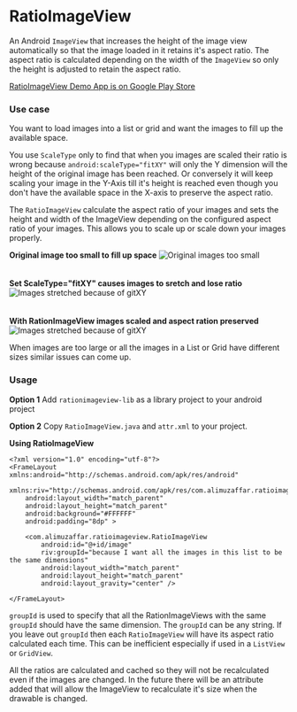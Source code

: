 RatioImageView
==============

An Android `ImageView` that increases the height of the image view automatically so that the image loaded in it retains it's aspect ratio.
The aspect ratio is calculated depending on the width of the `ImageView` so only the height is adjusted to retain the aspect ratio.

[RatioImageView Demo App is on Google Play Store](http://bit.ly/RatioImageView)

### Use case

You want to load images into a list or grid and want the images to fill up the available space.

You use `ScaleType` only to find that when you images are scaled their ratio is wrong because `android:scaleType="fitXY"` will only the Y dimension will the height of the original image has been reached.
Or conversely it will keep scaling your image in the Y-Axis till it's height is reached even though you don't have the available space in the X-axis to preserve the aspect ratio.

The `RatioImageView` calculate the aspect ratio of your images and sets the height and width of the ImageView depending on the configured aspect ratio of your images.
This allows you to scale up or scale down your images properly.

**Original image too small to fill up space**
![Original images too small](https://raw.github.com/atgheb/RatioImageView/master/screenshot01.png)
<br/><br/><br/>
**Set ScaleType="fitXY" causes images to sretch and lose ratio**
![Images stretched because of gitXY](https://raw.github.com/atgheb/RatioImageView/master/screenshot02.png)
<br/><br/><br/>
**With RationImageView images scaled and aspect ration preserved**
![Images stretched because of gitXY](https://raw.github.com/atgheb/RatioImageView/master/screenshot03.png)

When images are too large or all the images in a List or Grid have different sizes similar issues can come up.

### Usage

**Option 1**
Add `rationimageview-lib` as a library project to your android project 

**Option 2**
Copy `RatioImageView.java` and `attr.xml` to your project.

**Using RatioImageView**

	<?xml version="1.0" encoding="utf-8"?>
	<FrameLayout xmlns:android="http://schemas.android.com/apk/res/android"
		xmlns:riv="http://schemas.android.com/apk/res/com.alimuzaffar.ratioimageview.demo"
		android:layout_width="match_parent"
		android:layout_height="match_parent"
		android:background="#FFFFFF"
		android:padding="8dp" >

		<com.alimuzaffar.ratioimageview.RatioImageView
			android:id="@+id/image"
			riv:groupId="because I want all the images in this list to be the same dimensions"
			android:layout_width="match_parent"
			android:layout_height="match_parent"
			android:layout_gravity="center" />

	</FrameLayout>

`groupId` is used to specify that all the RationImageViews with the same `groupId` should have the same dimension.
The `groupId` can be any string. If you leave out `groupId` then each `RatioImageView` will have its aspect ratio calculated each time.
This can be inefficient especially if used in a `ListView` or `GridView`.

All the ratios are calculated and cached so they will not be recalculated even if the images are changed. 
In the future there will be an attribute added that will allow the ImageView to recalculate it's size when the drawable is changed.


